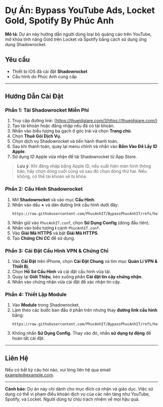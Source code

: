 
# Dự Án: Bypass YouTube Ads, Locket Gold, Spotify By Phúc Anh

**Mô tả**: Dự án này hướng dẫn người dùng loại bỏ quảng cáo trên YouTube, mở khóa tính năng Gold trên Locket và Spotify bằng cách sử dụng ứng dụng Shadowrocket.

## Yêu cầu
- Thiết bị iOS đã cài đặt **Shadowrocket**
- Cấu hình do Phúc Anh cung cấp

---

## Hướng Dẫn Cài Đặt

### Phần 1: Tải Shadowrocket Miễn Phí

1. Truy cập đường link: [https://thueidgiare.com/](https://thueidgiare.com/)
2. Tạo tài khoản hoặc đăng nhập nếu đã có tài khoản.
3. Nhấn vào biểu tượng ba gạch ở góc trái và chọn **Trang chủ**.
4. Chọn **Thuê Gói Dịch Vụ**.
5. Chọn dịch vụ Shadowrocket và tiến hành thanh toán.
6. Sau khi thanh toán, quay lại menu chính và nhấn vào **Bấm Vào Để Lấy ID Apple**.
7. Sử dụng ID Apple vừa nhận để tải Shadowrocket từ App Store.

> **Lưu ý**: Khi đăng nhập bằng Apple ID, nếu xuất hiện màn hình thông báo, hãy chọn dòng cuối cùng và sau đó chọn dòng thứ hai. Nếu không, có thể tài khoản sẽ bị khóa.

### Phần 2: Cấu Hình Shadowrocket

1. Mở **Shadowrocket** và vào mục **Cấu Hình**.
2. Nhấn vào dấu **+** và dán đường link cấu hình dưới đây:
   ```
   https://raw.githubusercontent.com/PhucAnhIT/BypassPhucAnhIT/refs/heads/main/PhucAnhIT.conf
   ```
3. Nhấn giữ vào `PhucAnhIT.conf`, chọn **Sử Dụng Config** (dòng đầu tiên).
4. Nhấn vào biểu tượng **i** cạnh `PhucAnhIT.conf`.
5. Vào **Giải Mã HTTPS** và bật **Giải Mã HTTPS**.
6. Tạo **Chứng Chỉ CC** để sử dụng.

### Phần 3: Cài Đặt Cấu Hình VPN & Chứng Chỉ

1. Vào **Cài Đặt** trên iPhone, chọn **Cài Đặt Chung** và tìm mục **Quản Lí VPN & Thiết Bị**.
2. Chọn **Hồ Sơ Cấu Hình** và cài đặt cấu hình vừa tải.
3. Quay lại **Giới Thiệu**, kéo xuống phần **Cài đặt tin cậy chứng nhận**.
4. Nhấn vào chứng nhận vừa cài đặt để xác nhận tin cậy.

### Phần 4: Thiết Lập Module

1. Vào **Module** trong Shadowrocket.
2. Làm theo các bước ban đầu ở phần trên nhưng thay **đường link cấu hình** bằng:
   ```
   https://raw.githubusercontent.com/PhucAnhIT/BypassPhucAnhIT/refs/heads/main/PhucAnhIT.sgmodule
   ```
3. Không nhấn **Sử Dụng Config**. Thay vào đó, nhấn **sử dụng tự động** để hoàn tất cài đặt.

---

## Liên Hệ
Nếu có bất kỳ câu hỏi nào, vui lòng liên hệ qua email [example@example.com](mailto:example@example.com).

---

**Cảnh báo**: Dự án này chỉ dành cho mục đích cá nhân và giáo dục. Việc sử dụng có thể vi phạm điều khoản dịch vụ của các nền tảng như YouTube, Spotify, và Locket. Người dùng tự chịu trách nhiệm về mọi hậu quả.
